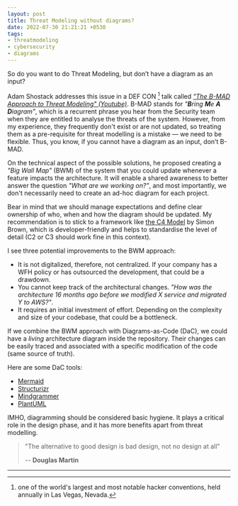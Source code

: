 ```yaml
---
layout: post
title: Threat Modeling without diagrams?
date: 2022-07-30 21:21:21 +0530
tags:
- threatmodeling
- cybersecurity
- diagrams
---
```


So do you want to do Threat Modeling, but don’t have a diagram as an input?

Adam Shostack addresses this issue in a DEF CON [^1] talk called [_"The B-MAD Approach to Threat Modeling" (Youtube)_](https://www.youtube.com/watch?v=N5icvgTyg7k). B-MAD stands for _"**B**ring **M**e **A** **D**iagram"_, which is a recurrent phrase you hear from the Security team when they are entitled to analyse the threats of the system. However, from my experience, they frequently don't exist or are not updated, so treating them as a pre-requisite for threat modelling is a mistake — we need to be flexible. Thus, you know, if you cannot have a diagram as an input, don’t B-MAD.

On the technical aspect of the possible solutions, he proposed creating a _"Big Wall Map"_ (BWM) of the system that you could update whenever a feature impacts the architecture. It will enable a shared awareness to better answer the question _"What are we working on?"_, and most importantly, we don't necessarily need to create an ad-hoc diagram for each project.

Bear in mind that we should manage expectations and define clear ownership of who, when and how the diagram should be updated. My recommendation is to stick to a framework like [the C4 Model](https://C4model.com) by Simon Brown, which is developer-friendly and helps to standardise the level of detail (C2 or C3 should work fine in this context).

I see three potential improvements to the BWM approach:
 - It is not digitalized, therefore, not centralized. If your company has a WFH policy or has outsourced the development, that could be a drawdown.
 - You cannot keep track of the architectural changes. _"How was the architecture 16 months ago before we modified X service and migrated Y to AWS?"_.
 - It requires an initial investment of effort. Depending on the complexity and size of your codebase, that could be a bottleneck.

If we combine the BWM approach with Diagrams-as-Code (DaC), we could have a _living_ architecture diagram inside the repository. Their changes can be easily traced and associated with a specific modification of the code (same source of truth). 

Here are some DaC tools:
 - [Mermaid](https://mermaid.live/)
 - [Structurizr](https://structurizr.com/)
 - [Mindgrammer](https://diagrams.mingrammer.com/)
 - [PlantUML](https://plantuml.com/)

IMHO, diagramming should be considered basic hygiene. It plays a critical role in the design phase, and it has more benefits apart from threat modelling. 

> "The alternative to good design is bad design, not no design at all"
>
> -- **Douglas Martin**

---

[^1]: one of the world's largest and most notable hacker conventions, held annually in Las Vegas, Nevada.